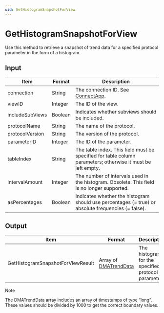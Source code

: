 ```yaml
---
uid: GetHistogramSnapshotForView
---
```


# GetHistogramSnapshotForView

Use this method to retrieve a snapshot of trend data for a specified protocol parameter in the form of a histogram.

## Input

| Item            | Format  | Description                                                                                                 |
|-----------------|---------|-------------------------------------------------------------------------------------------------------------|
| connection      | String  | The connection ID. See [ConnectApp](xref:ConnectApp).                                                       |
| viewID          | Integer | The ID of the view.                                                                                         |
| includeSubViews | Boolean | Indicates whether subviews should be included.                                                              |
| protocolName    | String  | The name of the protocol.                                                                                   |
| protocolVersion | String  | The version of the protocol.                                                                                |
| parameterID     | Integer | The ID of the parameter.                                                                                    |
| tableIndex      | String  | The table index. This field must be specified for table column parameters; otherwise it must be left empty. |
| intervalAmount  | Integer | The number of intervals used in the histogram. Obsolete. This field is no longer supported.                 |
| asPercentages   | Boolean | Indicates whether the histogram should use percentages (= true) or absolute frequencies (= false).          |

## Output

| Item | Format | Description |
|--|--|--|
| GetHistogramSnapshotForViewResult | Array of [DMATrendData](xref:DMATrendData) | The histogram for the specified protocol parameter. |

> [!NOTE]
> The DMATrendData array includes an array of timestamps of type “long”. These values should be divided by 1000 to get the correct boundary values.
